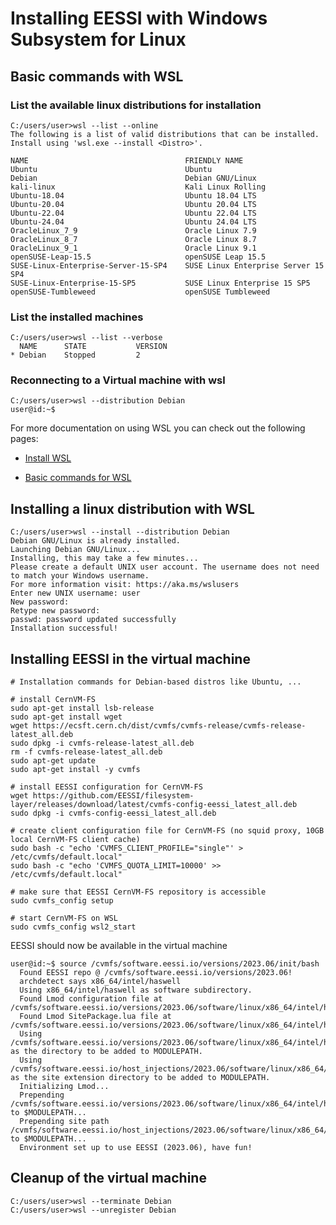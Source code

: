 # Installing EESSI with Windows Subsystem for Linux

## Basic commands with WSL

### List the available linux distributions for installation

```
C:/users/user>wsl --list --online
The following is a list of valid distributions that can be installed.
Install using 'wsl.exe --install <Distro>'.

NAME                                   FRIENDLY NAME
Ubuntu                                 Ubuntu
Debian                                 Debian GNU/Linux
kali-linux                             Kali Linux Rolling
Ubuntu-18.04                           Ubuntu 18.04 LTS
Ubuntu-20.04                           Ubuntu 20.04 LTS
Ubuntu-22.04                           Ubuntu 22.04 LTS
Ubuntu-24.04                           Ubuntu 24.04 LTS
OracleLinux_7_9                        Oracle Linux 7.9
OracleLinux_8_7                        Oracle Linux 8.7
OracleLinux_9_1                        Oracle Linux 9.1
openSUSE-Leap-15.5                     openSUSE Leap 15.5
SUSE-Linux-Enterprise-Server-15-SP4    SUSE Linux Enterprise Server 15 SP4
SUSE-Linux-Enterprise-15-SP5           SUSE Linux Enterprise 15 SP5
openSUSE-Tumbleweed                    openSUSE Tumbleweed
```

### List the installed machines

```
C:/users/user>wsl --list --verbose
  NAME      STATE           VERSION
* Debian    Stopped         2
```

### Reconnecting to a Virtual machine with wsl

```
C:/users/user>wsl --distribution Debian
user@id:~$
```

For more documentation on using WSL you can check out the following pages:

* [Install WSL](https://learn.microsoft.com/en-us/windows/wsl/install)

* [Basic commands for WSL](https://learn.microsoft.com/en-us/windows/wsl/basic-commands)

## Installing a linux distribution with WSL

```
C:/users/user>wsl --install --distribution Debian
Debian GNU/Linux is already installed.
Launching Debian GNU/Linux...
Installing, this may take a few minutes...
Please create a default UNIX user account. The username does not need to match your Windows username.
For more information visit: https://aka.ms/wslusers
Enter new UNIX username: user
New password:
Retype new password:
passwd: password updated successfully
Installation successful!
```

## Installing EESSI in the virtual machine

``` { .bash .copy }
# Installation commands for Debian-based distros like Ubuntu, ...

# install CernVM-FS
sudo apt-get install lsb-release
sudo apt-get install wget
wget https://ecsft.cern.ch/dist/cvmfs/cvmfs-release/cvmfs-release-latest_all.deb
sudo dpkg -i cvmfs-release-latest_all.deb
rm -f cvmfs-release-latest_all.deb
sudo apt-get update
sudo apt-get install -y cvmfs

# install EESSI configuration for CernVM-FS
wget https://github.com/EESSI/filesystem-layer/releases/download/latest/cvmfs-config-eessi_latest_all.deb
sudo dpkg -i cvmfs-config-eessi_latest_all.deb

# create client configuration file for CernVM-FS (no squid proxy, 10GB local CernVM-FS client cache)
sudo bash -c "echo 'CVMFS_CLIENT_PROFILE="single"' > /etc/cvmfs/default.local"
sudo bash -c "echo 'CVMFS_QUOTA_LIMIT=10000' >> /etc/cvmfs/default.local"

# make sure that EESSI CernVM-FS repository is accessible
sudo cvmfs_config setup

# start CernVM-FS on WSL
sudo cvmfs_config wsl2_start
```

EESSI should now be available in the virtual machine

```
user@id:~$ source /cvmfs/software.eessi.io/versions/2023.06/init/bash
  Found EESSI repo @ /cvmfs/software.eessi.io/versions/2023.06!
  archdetect says x86_64/intel/haswell
  Using x86_64/intel/haswell as software subdirectory.
  Found Lmod configuration file at /cvmfs/software.eessi.io/versions/2023.06/software/linux/x86_64/intel/haswell/.lmod/lmodrc.lua
  Found Lmod SitePackage.lua file at /cvmfs/software.eessi.io/versions/2023.06/software/linux/x86_64/intel/haswell/.lmod/SitePackage.lua
  Using /cvmfs/software.eessi.io/versions/2023.06/software/linux/x86_64/intel/haswell/modules/all as the directory to be added to MODULEPATH.
  Using /cvmfs/software.eessi.io/host_injections/2023.06/software/linux/x86_64/intel/haswell/modules/all as the site extension directory to be added to MODULEPATH.
  Initializing Lmod...
  Prepending /cvmfs/software.eessi.io/versions/2023.06/software/linux/x86_64/intel/haswell/modules/all to $MODULEPATH...
  Prepending site path /cvmfs/software.eessi.io/host_injections/2023.06/software/linux/x86_64/intel/haswell/modules/all to $MODULEPATH...
  Environment set up to use EESSI (2023.06), have fun!
```

## Cleanup of the virtual machine

```
C:/users/user>wsl --terminate Debian
C:/users/user>wsl --unregister Debian
```

